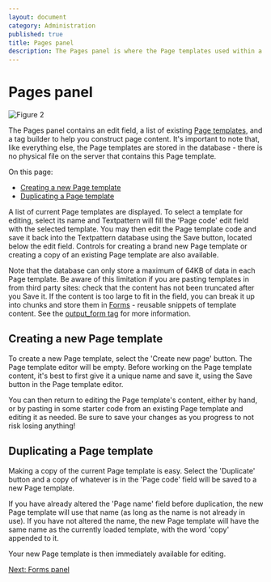 ```yaml
---
layout: document
category: Administration
published: true
title: Pages panel
description: The Pages panel is where the Page templates used within a Textpattern website are created and edited.
---
```


# Pages panel

<img class="img--bordered" width="680" height="422" alt="Figure 2" src="/img/47x/admin-panel-pages.png" srcset="/img/47x/admin-panel-pages.png 1x, /img/47x/admin-panel-pages@2x.png 2x">

The Pages panel contains an edit field, a list of existing [Page templates](https://docs.textpattern.com/themes/page-templates-explained), and a tag builder to help you construct page content. It's important to note that, like everything else, the Page templates are stored in the database - there is no physical file on the server that contains this Page template.

On this page:

* [Creating a new Page template](#creating-a-new-page-template)
* [Duplicating a Page template](#duplicating-a-page-template)

A list of current Page templates are displayed. To select a template for editing, select its name and Textpattern will fill the 'Page code' edit field with the selected template. You may then edit the Page template code and save it back into the Textpattern database using the Save button, located below the edit field. Controls for creating a brand new Page template or creating a copy of an existing Page template are also available.

Note that the database can only store a maximum of 64KB of data in each Page template. Be aware of this limitation if you are pasting templates in from third party sites: check that the content has not been truncated after you Save it. If the content is too large to fit in the field, you can break it up into chunks and store them in [Forms](https://docs.textpattern.com/administration/forms-panel) - reusable snippets of template content. See the [output_form tag](https://docs.textpattern.com/tags/output_form) for more information.

## Creating a new Page template

To create a new Page template, select the 'Create new page' button. The Page template editor will be empty. Before working on the Page template content, it's best to first give it a unique name and save it, using the Save button in the Page template editor.

You can then return to editing the Page template's content, either by hand, or by pasting in some starter code from an existing Page template and editing it as needed. Be sure to save your changes as you progress to not risk losing anything!

## Duplicating a Page template

Making a copy of the current Page template is easy. Select the 'Duplicate' button and a copy of whatever is in the 'Page code' field will be saved to a new Page template.

If you have already altered the 'Page name' field before duplication, the new Page template will use that name (as long as the name is not already in use). If you have not altered the name, the new Page template will have the same name as the currently loaded template, with the word 'copy' appended to it.

Your new Page template is then immediately available for editing.

[Next: Forms panel](https://docs.textpattern.com/administration/forms-panel)
